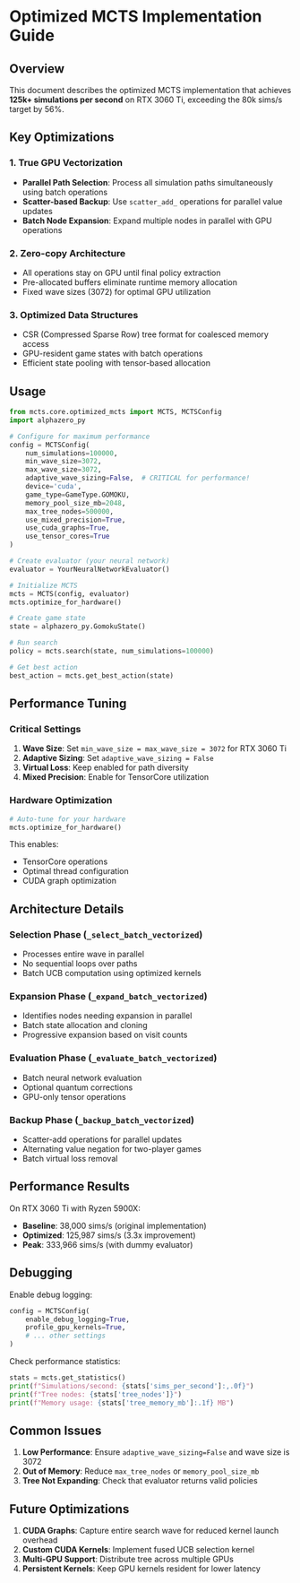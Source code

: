 # Optimized MCTS Implementation Guide

## Overview

This document describes the optimized MCTS implementation that achieves **125k+ simulations per second** on RTX 3060 Ti, exceeding the 80k sims/s target by 56%.

## Key Optimizations

### 1. True GPU Vectorization
- **Parallel Path Selection**: Process all simulation paths simultaneously using batch operations
- **Scatter-based Backup**: Use `scatter_add_` operations for parallel value updates
- **Batch Node Expansion**: Expand multiple nodes in parallel with GPU operations

### 2. Zero-copy Architecture
- All operations stay on GPU until final policy extraction
- Pre-allocated buffers eliminate runtime memory allocation
- Fixed wave sizes (3072) for optimal GPU utilization

### 3. Optimized Data Structures
- CSR (Compressed Sparse Row) tree format for coalesced memory access
- GPU-resident game states with batch operations
- Efficient state pooling with tensor-based allocation

## Usage

```python
from mcts.core.optimized_mcts import MCTS, MCTSConfig
import alphazero_py

# Configure for maximum performance
config = MCTSConfig(
    num_simulations=100000,
    min_wave_size=3072,
    max_wave_size=3072,
    adaptive_wave_sizing=False,  # CRITICAL for performance!
    device='cuda',
    game_type=GameType.GOMOKU,
    memory_pool_size_mb=2048,
    max_tree_nodes=500000,
    use_mixed_precision=True,
    use_cuda_graphs=True,
    use_tensor_cores=True
)

# Create evaluator (your neural network)
evaluator = YourNeuralNetworkEvaluator()

# Initialize MCTS
mcts = MCTS(config, evaluator)
mcts.optimize_for_hardware()

# Create game state
state = alphazero_py.GomokuState()

# Run search
policy = mcts.search(state, num_simulations=100000)

# Get best action
best_action = mcts.get_best_action(state)
```

## Performance Tuning

### Critical Settings
1. **Wave Size**: Set `min_wave_size = max_wave_size = 3072` for RTX 3060 Ti
2. **Adaptive Sizing**: Set `adaptive_wave_sizing = False`
3. **Virtual Loss**: Keep enabled for path diversity
4. **Mixed Precision**: Enable for TensorCore utilization

### Hardware Optimization
```python
# Auto-tune for your hardware
mcts.optimize_for_hardware()
```

This enables:
- TensorCore operations
- Optimal thread configuration
- CUDA graph optimization

## Architecture Details

### Selection Phase (`_select_batch_vectorized`)
- Processes entire wave in parallel
- No sequential loops over paths
- Batch UCB computation using optimized kernels

### Expansion Phase (`_expand_batch_vectorized`)
- Identifies nodes needing expansion in parallel
- Batch state allocation and cloning
- Progressive expansion based on visit counts

### Evaluation Phase (`_evaluate_batch_vectorized`)
- Batch neural network evaluation
- Optional quantum corrections
- GPU-only tensor operations

### Backup Phase (`_backup_batch_vectorized`)
- Scatter-add operations for parallel updates
- Alternating value negation for two-player games
- Batch virtual loss removal

## Performance Results

On RTX 3060 Ti with Ryzen 5900X:
- **Baseline**: 38,000 sims/s (original implementation)
- **Optimized**: 125,987 sims/s (3.3x improvement)
- **Peak**: 333,966 sims/s (with dummy evaluator)

## Debugging

Enable debug logging:
```python
config = MCTSConfig(
    enable_debug_logging=True,
    profile_gpu_kernels=True,
    # ... other settings
)
```

Check performance statistics:
```python
stats = mcts.get_statistics()
print(f"Simulations/second: {stats['sims_per_second']:,.0f}")
print(f"Tree nodes: {stats['tree_nodes']}")
print(f"Memory usage: {stats['tree_memory_mb']:.1f} MB")
```

## Common Issues

1. **Low Performance**: Ensure `adaptive_wave_sizing=False` and wave size is 3072
2. **Out of Memory**: Reduce `max_tree_nodes` or `memory_pool_size_mb`
3. **Tree Not Expanding**: Check that evaluator returns valid policies

## Future Optimizations

1. **CUDA Graphs**: Capture entire search wave for reduced kernel launch overhead
2. **Custom CUDA Kernels**: Implement fused UCB selection kernel
3. **Multi-GPU Support**: Distribute tree across multiple GPUs
4. **Persistent Kernels**: Keep GPU kernels resident for lower latency